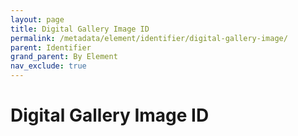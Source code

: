 ```yaml
---
layout: page
title: Digital Gallery Image ID
permalink: /metadata/element/identifier/digital-gallery-image/
parent: Identifier
grand_parent: By Element
nav_exclude: true
---
```


# Digital Gallery Image ID